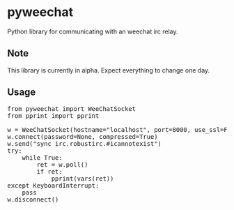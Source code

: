 # pyweechat
Python library for communicating with an weechat irc relay.

## Note
This library is currently in alpha. Expect everything to change one day.

## Usage

<pre>
from pyweechat import WeeChatSocket
from pprint import pprint

w = WeeChatSocket(hostname="localhost", port=8000, use_ssl=False)
w.connect(password=None, compressed=True)
w.send("sync irc.robustirc.#icannotexist")
try:
    while True:
        ret = w.poll()
        if ret:
            pprint(vars(ret))
except KeyboardInterrupt:
    pass
w.disconnect()
</pre>
